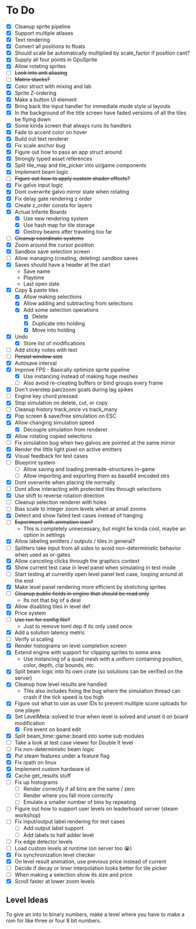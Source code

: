 # To Do

- [x] Cleanup sprite pipeline
- [x] Support multiple atlases
- [x] Text rendering
- [x] Convert all positions to floats
- [x] Should scale be automatically multiplied by scale_factor if position cant?
- [x] Supply all four points in GpuSprite
- [x] Allow rotating sprites
- [ ] ~~Look into anti aliasing~~
- [ ] ~~Matrix stacks?~~
- [x] Color struct with mixing and lab
- [x] Sprite Z-ordering
- [x] Make a button UI element
- [x] Bring back the input handler for immediate mode style ui layouts
- [x] In the background of the title screen have faded versions of all the tiles be flying down
- [x] Some kinda screen that always runs its handlers
- [x] Fade to accent color on hover
- [x] Build out text renderer
- [x] Fix scale anchor bug
- [x] Figure out how to pass an app struct around
- [x] Strongly typed asset references
- [x] Split tile_map and tile_picker into ui/game components
- [x] Implement beam logic
- [ ] ~~Figure out how to apply custom shader effects?~~
- [x] Fix galvo input logic
- [x] Dont overwrite galvo mirror state when rotating
- [x] Fix delay gate rendering z order
- [x] Create z_order consts for layers
- [x] Actual Infante Boards
  - [x] Use new rendering system
  - [x] Use hash map for tile storage
  - [x] Destroy beams after traveling too far
- [ ] ~~Cleanup coordinate systems~~
- [x] Zoom around the cursor position
- [x] Sandbox save selection screen
- [ ] Allow managing (creating, deleting) sandbox saves
- [x] Saves should have a header at the start
  - Save name
  - Playtime
  - Last open date
- [x] Copy & paste tiles
  - [x] Allow making selections
  - [x] Allow adding and subtracting from selections
  - [x] Add some selection operations
    - [x] Delete
    - [x] Duplicate into holding
    - [x] Move into holding
- [x] Undo
  - [x] Store list of modifications
- [ ] Add sticky notes with text
- [ ] ~~Persist window size~~
- [x] Autosave interval
- [x] Improve FPS - Basically optimize sprite pipeline
  - [x] Use instancing instead of making huge meshes
  - [ ] Also avoid re-creating buffers or bind groups every frame
- [x] Don't overstep pan/zoom goals during lag spikes
- [ ] Engine key chord pressed
- [x] Stop simulation on delete, cut, or copy
- [ ] Cleanup history track_once vs track_many
- [x] Pop screen & save/free simulation on ESC
- [x] Allow changing simulation speed
  - [x] Decouple simulation from renderer
- [x] Allow rotating copied selections
- [ ] Fix simulation bug when two galvos are pointed at the same mirror
- [x] Render the little light pixel on active emitters
- [x] Visual feedback for test cases
- [ ] Blueprint system
  - [ ] Allow saving and loading premade-structures in-game
  - [ ] Allow importing and exporting them as base64 encoded strs
- [x] Dont overwrite when placing tile normally
- [ ] Dont allow interacting with protected tiles through selections
- [x] Use shift to reverse rotation direction
- [ ] Cleanup selection renderer with holes
- [ ] Bias scale to integer zoom levels when at small zooms
- [x] Detect and show failed test cases instead of hanging
- [ ] ~~Experiment with animation icon?~~
  - This is completely unnecessary, but might be kinda cool, maybe an option in settings
- [x] Allow labeling emitters / outputs / tiles in general?
- [ ] Splitters take input from all sides to avoid non-deterministic behavior when used as or-gates
- [x] Allow canceling clicks through the graphics context
- [x] Show current test case in level panel when simulating in test mode
- [ ] Start testing at currently open level panel test case, looping around at the end
- [x] Make level panel rendering more efficient by stretching sprites
- [ ] ~~Cleanup public fields in engine that should be read only~~
  - Its not that big of a deal
- [x] Allow disabling tiles in level def
- [x] Price system
- [ ] ~~Use ron for config file?~~
  - Just to remove toml dep if its only used once
- [x] Add a solution latency metric
- [ ] Verify ui scaling
- [x] Render histograms on level completion screen
- [x] Extend engine with support for clipping sprites to some area
  - Use instancing of a quad mesh with a uniform containing position, color, depth, clip bounds, etc.
- [x] Split beam logic into its own crate (so solutions can be verified on the server)
- [x] Cleanup how level results are handled
  - This also includes fixing the bug where the simulation thread can crash if the tick speed is too high
- [x] Figure out what to use as user IDs to prevent multiple score uploads for one player
- [x] Set LevelMeta::solved to true when level is solved and unset it on board modification
  - [x] Fire event on board edit
- [x] Split beam_time::game::board into some sub modules
- [ ] Take a look at test case viewer for Double It level
- [ ] Fix non-deterministic beam logic
- [x] Put steam features under a feature flag
- [x] Fix rpath on linux
- [x] Implement custom hardware id
- [x] Cache get_results stuff
- [ ] Fix up histograms
  - [ ] Render correctly if all bins are the same / zero
  - [ ] Render where you fall more correctly  
  - [ ] Emulate a smaller number of bins by repeating
- [ ] Figure out how to support user levels on leaderboard server (steam workshop)
- [ ] Fix input/output label rendering for test cases
  - [ ] Add output label support
  - [ ] Add labels to half adder level
- [ ] Fix edge detector levels
- [ ] Load custom levels at runtime (on server too :sob:)
- [x] Fix synchronization level checker
- [x] On level result animation, use previous price instead of current
- [ ] Decide if decay or linier interpolation looks better for tile picker
- [ ] When making a selection show its size and price
- [x] Scroll faster at lower zoom levels

## Level Ideas

To give an into to binary numbers, make a level where you have to make a rom for like three or four 8 bit numbers.
